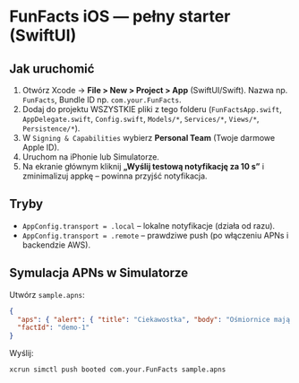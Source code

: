 # FunFacts iOS — pełny starter (SwiftUI)

## Jak uruchomić
1. Otwórz Xcode → **File > New > Project > App** (SwiftUI/Swift). Nazwa np. `FunFacts`, Bundle ID np. `com.your.FunFacts`.
2. Dodaj do projektu WSZYSTKIE pliki z tego folderu (`FunFactsApp.swift`, `AppDelegate.swift`, `Config.swift`, `Models/*`, `Services/*`, `Views/*`, `Persistence/*`).
3. W `Signing & Capabilities` wybierz **Personal Team** (Twoje darmowe Apple ID).
4. Uruchom na iPhonie lub Simulatorze.
5. Na ekranie głównym kliknij **„Wyślij testową notyfikację za 10 s”** i zminimalizuj appkę – powinna przyjść notyfikacja.

## Tryby
- `AppConfig.transport = .local` – lokalne notyfikacje (działa od razu).
- `AppConfig.transport = .remote` – prawdziwe push (po włączeniu APNs i backendzie AWS).

## Symulacja APNs w Simulatorze
Utwórz `sample.apns`:
```json
{
  "aps": { "alert": { "title": "Ciekawostka", "body": "Ośmiornice mają trzy serca." }, "sound": "default" },
  "factId": "demo-1"
}
```
Wyślij:
```
xcrun simctl push booted com.your.FunFacts sample.apns
```